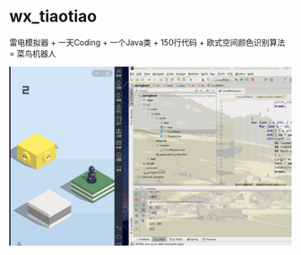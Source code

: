 # wx_tiaotiao
雷电模拟器
+
一天Coding
+
一个Java类
+
150行代码
+
欧式空间颜色识别算法
\=
菜鸟机器人

![image](https://github.com/haerxiong/wx_tiaotiao/blob/master/demo.gif)
